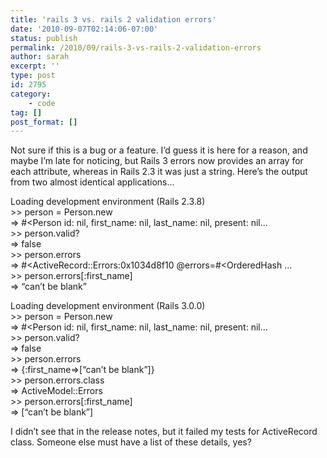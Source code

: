 ```yaml
---
title: 'rails 3 vs. rails 2 validation errors'
date: '2010-09-07T02:14:06-07:00'
status: publish
permalink: /2010/09/rails-3-vs-rails-2-validation-errors
author: sarah
excerpt: ''
type: post
id: 2795
category:
    - code
tag: []
post_format: []
---
```

Not sure if this is a bug or a feature. I’d guess it is here for a reason, and maybe I’m late for noticing, but Rails 3 errors now provides an array for each attribute, whereas in Rails 2.3 it was just a string. Here’s the output from two almost identical applications…

Loading development environment (Rails 2.3.8)  
&gt;&gt; person = Person.new  
=&gt; #&lt;Person id: nil, first\_name: nil, last\_name: nil, present: nil…  
&gt;&gt; person.valid?  
=&gt; false  
&gt;&gt; person.errors  
=&gt; #&lt;ActiveRecord::Errors:0x1034d8f10 @errors=#&lt;OrderedHash …  
&gt;&gt; person.errors\[:first\_name\]  
=&gt; “can’t be blank”

Loading development environment (Rails 3.0.0)  
&gt;&gt; person = Person.new  
=&gt; #&lt;Person id: nil, first\_name: nil, last\_name: nil, present: nil…  
&gt;&gt; person.valid?  
=&gt; false  
&gt;&gt; person.errors  
=&gt; {:first\_name=&gt;\[“can’t be blank”\]}  
&gt;&gt; person.errors.class  
=&gt; ActiveModel::Errors  
&gt;&gt; person.errors\[:first\_name\]  
=&gt; \[“can’t be blank”\]

I didn’t see that in the release notes, but it failed my tests for ActiveRecord class. Someone else must have a list of these details, yes?